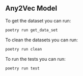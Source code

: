 ## Any2Vec Model

To get the dataset you can run:

~~~bash
poetry run get_data_set
~~~

To clean the datasets you can run:

~~~bash
poetry run clean
~~~

To run the tests you can run:

~~~bash
poetry run test
~~~
